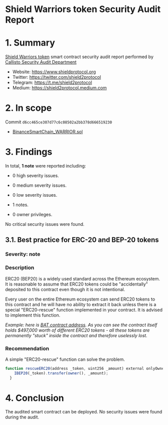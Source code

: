 # Shield Warriors token Security Audit Report

# 1. Summary

[Shield Warriors token](https://github.com/shield2protocol/smart-contract/blob/main/BinanceSmartChain_WARRIOR.sol) smart contract security audit report performed by [Callisto Security Audit Department](https://github.com/EthereumCommonwealth/Auditing)

- Website: https://www.shieldprotocol.org
- Twitter: https://twitter.com/shield2protocol
- Telegram: https://t.me/shield2protocol
- Medium: https://shield2protocol.medium.com

# 2. In scope

Commit `d6cc465ce307d77c6c08502a2bb378d666519230`

- [BinanceSmartChain_WARRIOR.sol](https://github.com/shield2protocol/smart-contract/blob/d6cc465ce307d77c6c08502a2bb378d666519230/BinanceSmartChain_WARRIOR.sol)

# 3. Findings

In total, **1 note** were reported including:

- 0 high severity issues.

- 0 medium severity issues.

- 0 low severity issues.

- 1 notes.

- 0 owner privileges.

No critical security issues were found.

## 3.1. Best practice for ERC-20 and BEP-20 tokens

### Severity: note

### Description

ERC20 (BEP20) is a widely used standard across the Ethereum ecosystem. It is reasonable to assume that ERC20 tokens could be "accidentally" deposited to this contract even though it is not intentional.

Every user on the entire Ethereum ecosystem can send ERC20 tokens to this contract and he will have no ability to extract it back unless there is a special "ERC20-rescue" function implemented in your contract. It is advised to implement this function.

*Example: here is [BAT contract address](https://etherscan.io/address/0x0d8775f648430679a709e98d2b0cb6250d2887ef). As you can see the contract itself holds $497,000 worth of different ERC20 tokens - all these tokens are permanently "stuck" inside the contract and therefore uselessly lost.*

### Recommendation

A simple "ERC20-rescue" function can solve the problem.

```js
function rescueERC20(address _token, uint256 _amount) external onlyOwner {
    IBEP20(_token).transfer(owner(), _amount);
  }
```

# 4. Conclusion

The audited smart contract can be deployed. No security issues were found during the audit.


